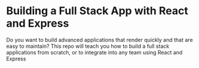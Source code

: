 # Building a Full Stack App with React and Express
Do you want to build advanced applications that render quickly and that are easy to maintain? This repo will teach you how to build a full stack applications from scratch, or to integrate into any team using React and Express
